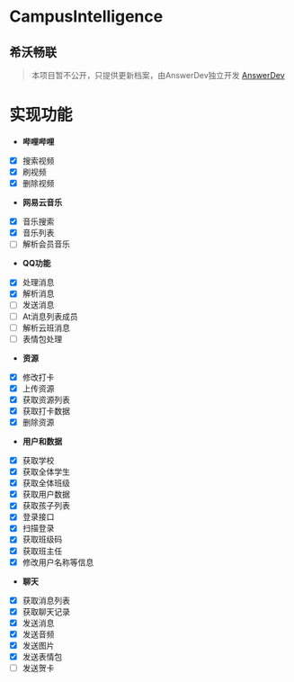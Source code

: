 # CampusIntelligence
## 希沃畅联

> 本项目暂不公开，只提供更新档案，由AnswerDev独立开发
> [AnswerDev](https://github.com/answer2/)

# 实现功能
- **哔哩哔哩**
- [x] 搜索视频
- [x] 刷视频
- [x] 删除视频 
- **网易云音乐**
- [x] 音乐搜索
- [x] 音乐列表
- [ ] 解析会员音乐
- **QQ功能**
- [x] 处理消息
- [x] 解析消息
- [ ] 发送消息
- [ ] At消息列表成员
- [ ] 解析云班消息
- [ ] 表情包处理
- **资源**
- [x] 修改打卡
- [x] 上传资源
- [x] 获取资源列表
- [x] 获取打卡数据
- [x] 删除资源
- **用户和数据**
- [x] 获取学校
- [x] 获取全体学生
- [x] 获取全体班级
- [x] 获取用户数据
- [x] 获取孩子列表
- [x] 登录接口
- [x] 扫描登录
- [x] 获取班级码
- [x] 获取班主任
- [x] 修改用户名称等信息
-  **聊天**
- [x] 获取消息列表
- [x] 获取聊天记录
- [x] 发送消息
- [x] 发送音频
- [x] 发送图片
- [x] 发送表情包
- [ ] 发送贺卡 
